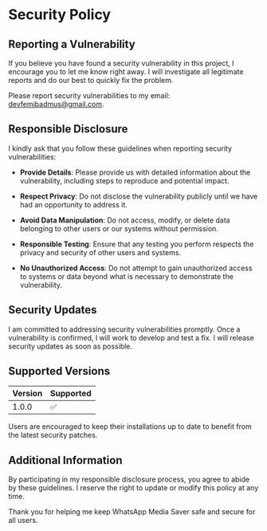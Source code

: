 # Security Policy

## Reporting a Vulnerability

If you believe you have found a security vulnerability in this project, I encourage you to let me know right away. I will investigate all legitimate reports and do our best to quickly fix the problem.

Please report security vulnerabilities to my email: [devfemibadmus@gmail.com](mailto:devfemibadmus@gmail.com).

## Responsible Disclosure

I kindly ask that you follow these guidelines when reporting security vulnerabilities:

- **Provide Details**: Please provide us with detailed information about the vulnerability, including steps to reproduce and potential impact.
  
- **Respect Privacy**: Do not disclose the vulnerability publicly until we have had an opportunity to address it.
  
- **Avoid Data Manipulation**: Do not access, modify, or delete data belonging to other users or our systems without permission.
  
- **Responsible Testing**: Ensure that any testing you perform respects the privacy and security of other users and systems.
  
- **No Unauthorized Access**: Do not attempt to gain unauthorized access to systems or data beyond what is necessary to demonstrate the vulnerability.

## Security Updates

I am committed to addressing security vulnerabilities promptly. Once a vulnerability is confirmed, I will work to develop and test a fix. I will release security updates as soon as possible.

## Supported Versions

| Version | Supported          |
| ------- | ------------------ |
| 1.0.0   | :white_check_mark: |

Users are encouraged to keep their installations up to date to benefit from the latest security patches.

## Additional Information

By participating in my responsible disclosure process, you agree to abide by these guidelines. I reserve the right to update or modify this policy at any time.

Thank you for helping me keep WhatsApp Media Saver safe and secure for all users.
